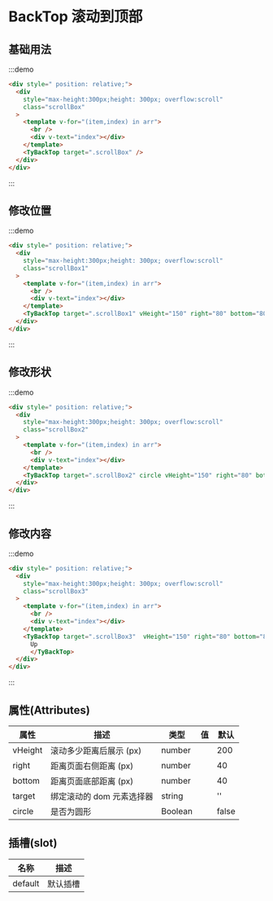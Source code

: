 # BackTop 滚动到顶部

## 基础用法

:::demo

```html
<div style=" position: relative;">
  <div
    style="max-height:300px;height: 300px; overflow:scroll"
    class="scrollBox"
  >
    <template v-for="(item,index) in arr">
      <br />
      <div v-text="index"></div>
    </template>
    <TyBackTop target=".scrollBox" />
  </div>
</div>
```
:::


## 修改位置

:::demo

```html
<div style=" position: relative;">
  <div
    style="max-height:300px;height: 300px; overflow:scroll"
    class="scrollBox1"
  >
    <template v-for="(item,index) in arr">
      <br />
      <div v-text="index"></div>
    </template>
    <TyBackTop target=".scrollBox1" vHeight="150" right="80" bottom="80" />
  </div>
</div>
```
:::


## 修改形状

:::demo

```html
<div style=" position: relative;">
  <div
    style="max-height:300px;height: 300px; overflow:scroll"
    class="scrollBox2"
  >
    <template v-for="(item,index) in arr">
      <br />
      <div v-text="index"></div>
    </template>
    <TyBackTop target=".scrollBox2" circle vHeight="150" right="80" bottom="80" />
  </div>
</div>
```
:::


## 修改内容

:::demo

```html
<div style=" position: relative;">
  <div
    style="max-height:300px;height: 300px; overflow:scroll"
    class="scrollBox3"
  >
    <template v-for="(item,index) in arr">
      <br />
      <div v-text="index"></div>
    </template>
    <TyBackTop target=".scrollBox3"  vHeight="150" right="80" bottom="80" >
      Up
      </TyBackTop>
  </div>
</div>
```
:::

<script setup>
  let arr =  new Array(300)
</script>



## 属性(Attributes)

<div class="listTb">

| 属性    | 描述                      | 类型    | 值  | 默认  |
| ------- | ------------------------- | ------- | --- | ----- |
| vHeight | 滚动多少距离后展示 (px)   | number  |     | 200   |
| right   | 距离页面右侧距离 (px)     | number  |     | 40    |
| bottom  | 距离页面底部距离 (px)     | number  |     | 40    |
| target  | 绑定滚动的 dom 元素选择器 | string  |     | ''    |
| circle  | 是否为圆形                | Boolean |     | false |

</div>



## 插槽(slot)

<div class="listTb">

| 名称    | 描述     |
| ------- | -------- |
| default | 默认插槽 |

</div>